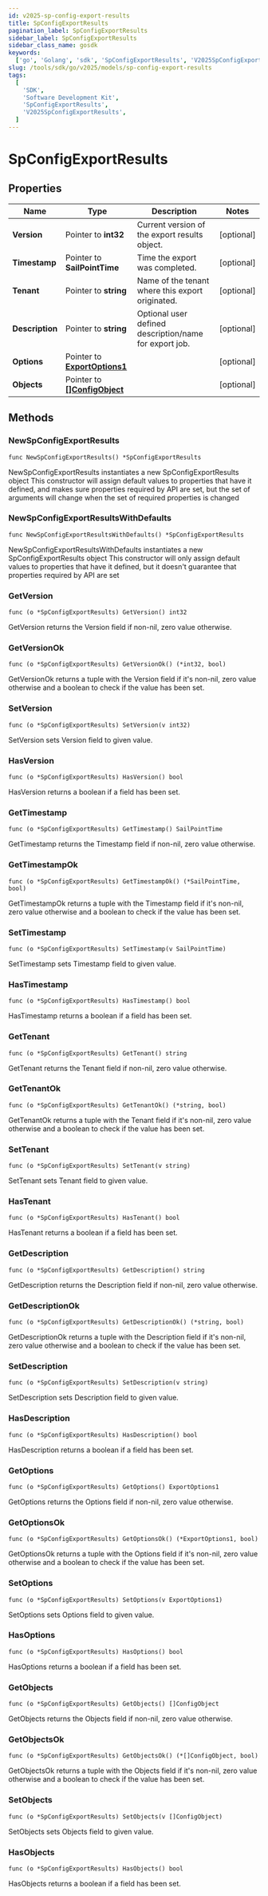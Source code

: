 ```yaml
---
id: v2025-sp-config-export-results
title: SpConfigExportResults
pagination_label: SpConfigExportResults
sidebar_label: SpConfigExportResults
sidebar_class_name: gosdk
keywords:
  ['go', 'Golang', 'sdk', 'SpConfigExportResults', 'V2025SpConfigExportResults']
slug: /tools/sdk/go/v2025/models/sp-config-export-results
tags:
  [
    'SDK',
    'Software Development Kit',
    'SpConfigExportResults',
    'V2025SpConfigExportResults',
  ]
---
```


# SpConfigExportResults

## Properties

| Name | Type | Description | Notes |
| --- | --- | --- | --- |
| **Version** | Pointer to **int32** | Current version of the export results object. | [optional] |
| **Timestamp** | Pointer to **SailPointTime** | Time the export was completed. | [optional] |
| **Tenant** | Pointer to **string** | Name of the tenant where this export originated. | [optional] |
| **Description** | Pointer to **string** | Optional user defined description/name for export job. | [optional] |
| **Options** | Pointer to [**ExportOptions1**](export-options1) |  | [optional] |
| **Objects** | Pointer to [**[]ConfigObject**](config-object) |  | [optional] |

## Methods

### NewSpConfigExportResults

`func NewSpConfigExportResults() *SpConfigExportResults`

NewSpConfigExportResults instantiates a new SpConfigExportResults object This constructor will assign default values to properties that have it defined, and makes sure properties required by API are set, but the set of arguments will change when the set of required properties is changed

### NewSpConfigExportResultsWithDefaults

`func NewSpConfigExportResultsWithDefaults() *SpConfigExportResults`

NewSpConfigExportResultsWithDefaults instantiates a new SpConfigExportResults object This constructor will only assign default values to properties that have it defined, but it doesn't guarantee that properties required by API are set

### GetVersion

`func (o *SpConfigExportResults) GetVersion() int32`

GetVersion returns the Version field if non-nil, zero value otherwise.

### GetVersionOk

`func (o *SpConfigExportResults) GetVersionOk() (*int32, bool)`

GetVersionOk returns a tuple with the Version field if it's non-nil, zero value otherwise and a boolean to check if the value has been set.

### SetVersion

`func (o *SpConfigExportResults) SetVersion(v int32)`

SetVersion sets Version field to given value.

### HasVersion

`func (o *SpConfigExportResults) HasVersion() bool`

HasVersion returns a boolean if a field has been set.

### GetTimestamp

`func (o *SpConfigExportResults) GetTimestamp() SailPointTime`

GetTimestamp returns the Timestamp field if non-nil, zero value otherwise.

### GetTimestampOk

`func (o *SpConfigExportResults) GetTimestampOk() (*SailPointTime, bool)`

GetTimestampOk returns a tuple with the Timestamp field if it's non-nil, zero value otherwise and a boolean to check if the value has been set.

### SetTimestamp

`func (o *SpConfigExportResults) SetTimestamp(v SailPointTime)`

SetTimestamp sets Timestamp field to given value.

### HasTimestamp

`func (o *SpConfigExportResults) HasTimestamp() bool`

HasTimestamp returns a boolean if a field has been set.

### GetTenant

`func (o *SpConfigExportResults) GetTenant() string`

GetTenant returns the Tenant field if non-nil, zero value otherwise.

### GetTenantOk

`func (o *SpConfigExportResults) GetTenantOk() (*string, bool)`

GetTenantOk returns a tuple with the Tenant field if it's non-nil, zero value otherwise and a boolean to check if the value has been set.

### SetTenant

`func (o *SpConfigExportResults) SetTenant(v string)`

SetTenant sets Tenant field to given value.

### HasTenant

`func (o *SpConfigExportResults) HasTenant() bool`

HasTenant returns a boolean if a field has been set.

### GetDescription

`func (o *SpConfigExportResults) GetDescription() string`

GetDescription returns the Description field if non-nil, zero value otherwise.

### GetDescriptionOk

`func (o *SpConfigExportResults) GetDescriptionOk() (*string, bool)`

GetDescriptionOk returns a tuple with the Description field if it's non-nil, zero value otherwise and a boolean to check if the value has been set.

### SetDescription

`func (o *SpConfigExportResults) SetDescription(v string)`

SetDescription sets Description field to given value.

### HasDescription

`func (o *SpConfigExportResults) HasDescription() bool`

HasDescription returns a boolean if a field has been set.

### GetOptions

`func (o *SpConfigExportResults) GetOptions() ExportOptions1`

GetOptions returns the Options field if non-nil, zero value otherwise.

### GetOptionsOk

`func (o *SpConfigExportResults) GetOptionsOk() (*ExportOptions1, bool)`

GetOptionsOk returns a tuple with the Options field if it's non-nil, zero value otherwise and a boolean to check if the value has been set.

### SetOptions

`func (o *SpConfigExportResults) SetOptions(v ExportOptions1)`

SetOptions sets Options field to given value.

### HasOptions

`func (o *SpConfigExportResults) HasOptions() bool`

HasOptions returns a boolean if a field has been set.

### GetObjects

`func (o *SpConfigExportResults) GetObjects() []ConfigObject`

GetObjects returns the Objects field if non-nil, zero value otherwise.

### GetObjectsOk

`func (o *SpConfigExportResults) GetObjectsOk() (*[]ConfigObject, bool)`

GetObjectsOk returns a tuple with the Objects field if it's non-nil, zero value otherwise and a boolean to check if the value has been set.

### SetObjects

`func (o *SpConfigExportResults) SetObjects(v []ConfigObject)`

SetObjects sets Objects field to given value.

### HasObjects

`func (o *SpConfigExportResults) HasObjects() bool`

HasObjects returns a boolean if a field has been set.
